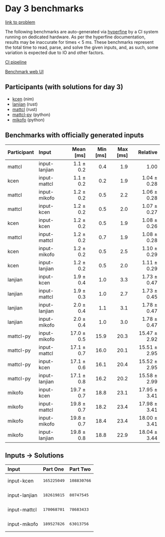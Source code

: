 # Day 3 benchmarks

[link to problem](https://adventofcode.com/2024/day/3)

The following benchmarks are auto-generated via
[hyperfine](https://github.com/sharkdp/hyperfine) by a CI system running on
dedicated hardware. As per the hyperfine documentation, results may be
inaccurate for times < 5 ms. These benchmarks represent the total time to read,
parse, and solve the given inputs, and, as such, some variation is expected due
to IO and other factors.

[CI pipeline](http://ci.papercode.net:8080/teams/main/pipelines/aoc2024)

[Benchmark web UI](https://aoc.ancalagon.black)


## Participants (with solutions for day 3)

- [kcen](https://github.com/kcen/aoc2024) (nim)
- [lanjian](https://github.com/lanjian/aoc-2024) (rust)
- [mattcl](https://github.com/mattcl/aoc2024) (rust)
- [mattcl-py](https://github.com/mattcl/aoc2024-py) (python)
- [mikofo](https://github.com/mikofo/aoc2024) (python)


## Benchmarks with officially generated inputs

| Participant | Input | Mean [ms] | Min [ms] | Max [ms] | Relative |
|:---|:---|---:|---:|---:|---:|
| mattcl | input-lanjian | 1.1 ± 0.2 | 0.4 | 1.9 | 1.00 |
| kcen | input-mattcl | 1.1 ± 0.2 | 0.2 | 1.9 | 1.04 ± 0.28 |
| mattcl | input-mikofo | 1.2 ± 0.2 | 0.5 | 2.2 | 1.06 ± 0.28 |
| mattcl | input-kcen | 1.2 ± 0.2 | 0.5 | 2.0 | 1.07 ± 0.27 |
| kcen | input-kcen | 1.2 ± 0.2 | 0.5 | 1.9 | 1.08 ± 0.26 |
| mattcl | input-mattcl | 1.2 ± 0.2 | 0.7 | 1.9 | 1.08 ± 0.28 |
| kcen | input-mikofo | 1.2 ± 0.2 | 0.5 | 2.5 | 1.10 ± 0.29 |
| kcen | input-lanjian | 1.2 ± 0.2 | 0.5 | 2.0 | 1.11 ± 0.29 |
| lanjian | input-kcen | 1.9 ± 0.4 | 1.0 | 3.3 | 1.73 ± 0.47 |
| lanjian | input-mattcl | 1.9 ± 0.3 | 1.0 | 2.7 | 1.73 ± 0.45 |
| lanjian | input-lanjian | 2.0 ± 0.4 | 1.1 | 3.1 | 1.78 ± 0.47 |
| lanjian | input-mikofo | 2.0 ± 0.4 | 1.0 | 3.0 | 1.78 ± 0.47 |
| mattcl-py | input-mikofo | 17.0 ± 0.5 | 15.9 | 20.3 | 15.47 ± 2.92 |
| mattcl-py | input-mattcl | 17.1 ± 0.7 | 16.0 | 20.1 | 15.51 ± 2.95 |
| mattcl-py | input-kcen | 17.1 ± 0.6 | 16.1 | 20.4 | 15.52 ± 2.95 |
| mattcl-py | input-lanjian | 17.1 ± 0.8 | 16.2 | 20.2 | 15.58 ± 2.99 |
| mikofo | input-kcen | 19.7 ± 0.7 | 18.8 | 23.1 | 17.95 ± 3.41 |
| mikofo | input-mattcl | 19.8 ± 0.7 | 18.2 | 23.4 | 17.98 ± 3.41 |
| mikofo | input-mikofo | 19.8 ± 0.7 | 18.4 | 23.4 | 18.00 ± 3.41 |
| mikofo | input-lanjian | 19.8 ± 0.8 | 18.8 | 22.9 | 18.04 ± 3.44 |


## Inputs -> Solutions

| Input | Part One | Part Two |
|:---|:---|:---|
|input-kcen|<pre>165225049</pre>|<pre>108830766</pre>|
|input-lanjian|<pre>182619815</pre>|<pre>80747545</pre>|
|input-mattcl|<pre>170068701</pre>|<pre>78683433</pre>|
|input-mikofo|<pre>189527826</pre>|<pre>63013756</pre>|